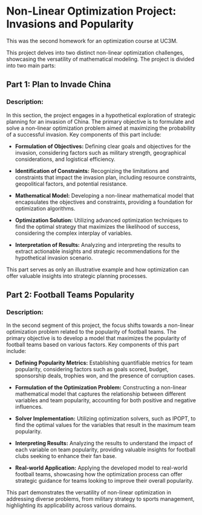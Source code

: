 # Non-Linear Optimization Project: Invasions and Popularity

This was the second homework for an optimization course at UC3M.

This project delves into two distinct non-linear optimization challenges, showcasing the versatility of mathematical modeling. The project is divided into two main parts:

## Part 1: Plan to Invade China

### Description:

In this section, the project engages in a hypothetical exploration of strategic planning for an invasion of China. The primary objective is to formulate and solve a non-linear optimization problem aimed at maximizing the probability of a successful invasion. Key components of this part include:

- **Formulation of Objectives:** Defining clear goals and objectives for the invasion, considering factors such as military strength, geographical considerations, and logistical efficiency.

- **Identification of Constraints:** Recognizing the limitations and constraints that impact the invasion plan, including resource constraints, geopolitical factors, and potential resistance.

- **Mathematical Model:** Developing a non-linear mathematical model that encapsulates the objectives and constraints, providing a foundation for optimization algorithms.

- **Optimization Solution:** Utilizing advanced optimization techniques to find the optimal strategy that maximizes the likelihood of success, considering the complex interplay of variables.

- **Interpretation of Results:** Analyzing and interpreting the results to extract actionable insights and strategic recommendations for the hypothetical invasion scenario.

This part serves as only an illustrative example and how optimization can offer valuable insights into strategic planning processes.

## Part 2: Football Teams Popularity

### Description:

In the second segment of this project, the focus shifts towards a non-linear optimization problem related to the popularity of football teams. The primary objective is to develop a model that maximizes the popularity of football teams based on various factors. Key components of this part include:

- **Defining Popularity Metrics:** Establishing quantifiable metrics for team popularity, considering factors such as goals scored, budget, sponsorship deals, trophies won, and the presence of corruption cases.

- **Formulation of the Optimization Problem:** Constructing a non-linear mathematical model that captures the relationship between different variables and team popularity, accounting for both positive and negative influences.

- **Solver Implementation:** Utilizing optimization solvers, such as IPOPT, to find the optimal values for the variables that result in the maximum team popularity.

- **Interpreting Results:** Analyzing the results to understand the impact of each variable on team popularity, providing valuable insights for football clubs seeking to enhance their fan base.

- **Real-world Application:** Applying the developed model to real-world football teams, showcasing how the optimization process can offer strategic guidance for teams looking to improve their overall popularity.

This part demonstrates the versatility of non-linear optimization in addressing diverse problems, from military strategy to sports management, highlighting its applicability across various domains.
